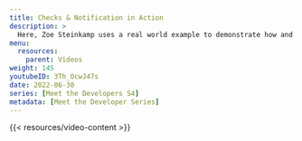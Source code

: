 ```yaml
---
title: Checks & Notification in Action
description: >
  Here, Zoe Steinkamp uses a real world example to demonstrate how and when to use the different types of checks and notifications available in InfluxDB. If you're just getting started, see Zoe's video on [Intro to Checks and Notifications](https://youtu.be/-QdldB3RxMw).  
menu:
  resources:
    parent: Videos
weight: 145
youtubeID: 3Th_OcwJ47s
date: 2022-06-30
series: [Meet the Developers S4]
metadata: [Meet the Developer Series]
---
```


{{< resources/video-content >}}

